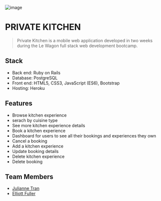 ![image](https://user-images.githubusercontent.com/87069685/147910905-2969b3ab-260c-4441-bc8d-eadffc5b1df9.png)

# PRIVATE KITCHEN 

> Private Kitchen is a mobile web application developed in two weeks during the Le Wagon full stack web development bootcamp. 

## Stack
- Back end: Ruby on Rails
- Database: PostgreSQL
- Front end: HTML5, CSS3, JavaScript (ES6), Bootstrap
- Hosting: Heroku

## Features

- Browse kitchen experience
- serach by cuisine type
- See more kitchen experience details
- Book a kitchen experience
- Dashboard for users to see all their bookings and experiences they own
- Cancel a booking
- Add a kitchen experience
- Update booking details
- Delete kitchen experience
- Delete booking

## Team Members

- [Julianne Tran](https://github.com/juliannetran)
- [Elliott Fuller](https://github.com/zanon1101)
